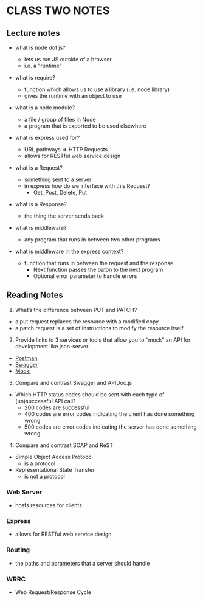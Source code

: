 # CLASS TWO NOTES

## Lecture notes

- what is node dot js?
  - lets us run JS outside of a browser
  - i.e. a "runtime"
- what is require?
  - function which allows us to use a library (i.e. node library)
  - gives the runtime with an object to use
- what is a node module?
  - a file / group of files in Node
  - a program that is exported to be used elsewhere
- what is express used for?
  - URL pathways => HTTP Requests
  - allows for RESTful web service design
- what is a Request?
  - something sent to a server
  - in express how do we interface with this Request?
    - Get, Post, Delete, Put
- what is a Response?
  - the thing the server sends back

- what is middleware?
  - any program that runs in between two other programs
- what is middleware in the express context?
  - function that runs in between the request and the response
    - Next function passes the baton to the next program
    - Optional error parameter to handle errors

## Reading Notes

1. What’s the difference between PUT and PATCH?
  - a put request replaces the resource with a modified copy
  - a patch request is a set of instructions to modify the resource itself

2. Provide links to 3 services or tools that allow you to “mock” an API for development like json-server
  - [Postman](https://www.postman.com/)
  - [Swagger](https://swagger.io/)
  - [Mocki](https://github.com/adalyte/mocki)

3. Compare and contrast Swagger and APIDoc.js
  - Which HTTP status codes should be sent with each type of (un)successful API call?
    - 200 codes are successful
    - 400 codes are error codes indicating the client has done something wrong
    - 500 codes are error codes indicating the server has done something wrong

4. Compare and contrast SOAP and ReST
  - Simple Object Access Protocol
    - is a protocol
  - Representational State Transfer
    - is not a protocol

### Web Server

- hosts resources for clients

### Express

- allows for RESTful web service design

### Routing

- the paths and parameters that a server should handle

### WRRC

- Web Request/Response Cycle
